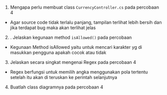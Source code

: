 1.	Mengapa perlu membuat class `CurrencyController.cs` pada percobaan 4
-	Agar source code tidak terlalu panjang, tampilan terlihat lebih bersih  dan jika terdapat bug maka akan terlihat jelas
2.	. Jelaskan kegunaan method `isAllowed()` pada percobaan 
-	Kegunaan Method isAllowed yaitu untuk mencari karakter yg di masukkan pengguna apakah cocok atau tidak
3. Jelaskan secara singkat mengenai Regex pada percobaan 4
- Regex berfungsi untuk memilih angka menggunakan pola tertentu setelah itu akan di teruskan ke perintah selanjutnya
4. Buatlah class diagramnya pada percobaan 4	